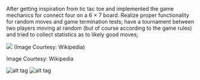 
After getting inspiration from tic tac toe and implemented the game mechanics for connect four on a 6 × 7 board. Realize proper functionality for random moves and game termination tests; have a tournament between two players moving at random (but of course according to the game rules) and tried to collect statistics as to likely good moves;

![](http://s6.postimg.org/dtm8myc41/Connect_Four.gif) 
(Image Courtesy: Wikipedia)

Image Courtesy: Wikipedia

![alt tag](http://s6.postimg.org/uhismkd75/Screen_Shot_2015_09_11_at_11_15_40.png)
![alt tag](http://s6.postimg.org/u61c9swr5/Screen_Shot_2015_09_11_at_11_17_35.png)

